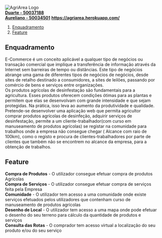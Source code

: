 ![AgriArea Logo](https://github.com/dcunh/alunos/blob/main/Icon/Agriarea.jpg)<br>
**[Duarte - 50037188](https://github.com/dcunh)**<br>
**[Aureliano - 50034501](https://github.com/IanoIe)**
**https://agriarea.herokuapp.com/**

1. [Enquadramento](#Enquadramento)
2. [Feature](#Feature)

## Enquadramento
E-Commerce é um conceito aplicável a qualquer tipo de negócios ou transação comercial que implique a transferência de informação através da Internet sem barreiras de tempo ou distâncias. Este tipo de negócios abrange uma gama de diferentes tipos de negócios de negócios, desde sites de retalho destinado a consumidores, a sites de leilões, passando por comércio de bens e serviços entre organizações.<br>
Os produtos agrícolas de desinfestação são fundamentais para a agricultura. Esses produtos oferecem condições ótimas para as plantas e permitem que elas se desenvolvam com grande intensidade e que sejam protegidas. Na prática, isso leva ao aumento da produtividade e qualidade.<br>
Pretende-se desenvolver uma aplicação web que permita agricultor comprar produtos agrícolas de desinfeção, adquirir serviços de desinfestação, permite a um cliente-trabalhador(com curso em manuseamento de produtos agrícolas) se registar na comunidade para trabalhos onde a empresa não consegue chegar ( Alcance com raio de 100km), como o registo e procura de clientes-trabalhadores por parte de clientes que também não se encontrem no alcance da empresa, para a obtenção de trabalhos.<br> 

## Feature
**Compra de Produtos** - O utilizador consegue efetuar compra de produtos Agrícolas<br>
**Compra de Serviços** -  O utilizador consegue efetuar compra de serviços feita pela Empresa<br>
**Comunidade** - O utilizador tem acesso a uma comunidade onde existe serviços efetuados pelos utilizadores que contenham curso de manuseamento de produtos agrícolas<br>
**Desenho de Local** -  O utilizador tem acesso a uma mapa onde pode efetuar o desenho do seu terreno para cálculo da quantidade de produtos e serviços<br>
**Consulta das Rotas** - O comprador tem acesso virtual a localização do seu produto e/ou do seu serviço<br>
